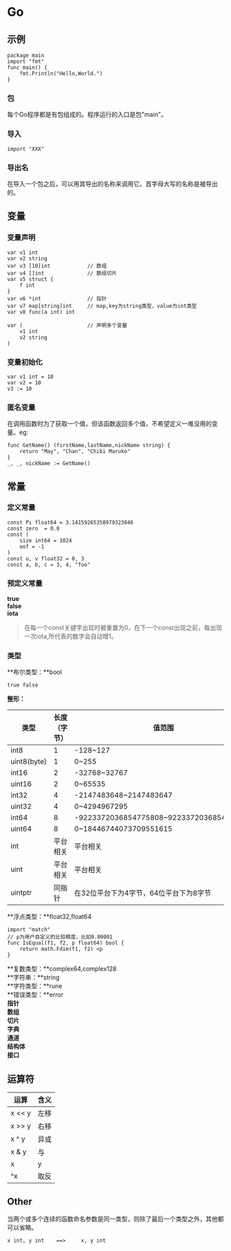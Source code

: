 # Go
## 示例

    package main
    import "fmt"
    func main() {
    	fmt.Println("Hello,World.")
    }

### 包
每个Go程序都是有包组成的。程序运行的入口是包"main"。
### 导入
    import "XXX"
### 导出名
在导入一个包之后，可以用其导出的名称来调用它。首字母大写的名称是被导出的。
## 变量
### 变量声明

    var v1 int
    var v2 string
    var v3 [10]int            // 数组
    var v4 []int              // 数组切片
    var v5 struct {
    	f int
    }
    var v6 *int               // 指针
    var v7 map[string]int     // map,key为string类型，value为int类型
    var v8 func(a int) int

    var (                     // 声明多个变量
    	v1 int
    	v2 string
    )

### 变量初始化
    var v1 int = 10
    var v2 = 10
    v3 := 10
### 匿名变量
在调用函数时为了获取一个值，但该函数返回多个值，不希望定义一堆没用的变量。eg:

    func GetName() (firstName,lastName,nickName string) {
    	return "May", "Chan", "Chibi Maruko"
    }
    _, _, nickName := GetName()
## 常量
### 定义常量
    const Pi float64 = 3.14159265358979323846
    const zero  = 0.0
    const (
    	size int64 = 1024
    	eof = -1
    )
    const u, v float32 = 0, 3
    const a, b, c = 3, 4, "foo"
### 预定义常量
**true**  
**false**  
**iota**  
> 在每一个const关键字出现时被重置为0，在下一个const出现之前，每出现一次iota,所代表的数字会自动增1。

### 类型
**布尔类型：**bool  

    true false

**整形：**  

| 类型 | 长度（字节） | 值范围 |
|----|--------|--|
| int8 | 1 | -128~127 |
| uint8(byte) | 1 | 0~255 |
| int16 | 2 | -32768~32767 |
| uint16 | 2 | 0~65535 |
| int32 | 4 | -2147483648~2147483647 |
| uint32 | 4 | 0~4294967295 |
| int64 | 8 | -9223372036854775808~9223372036854775807 |
| uint64 | 8 | 0~18446744073709551615 |
| int | 平台相关 | 平台相关 |
| uint | 平台相关 | 平台相关 |
| uintptr | 同指针 | 在32位平台下为4字节，64位平台下为8字节 |
  
**浮点类型：**float32,float64  

    import "match"
    // p为用户自定义的比较精度，比如0.00001
    func IsEqual(f1, f2, p float64) bool {
    	return math.Fdim(f1, f2) <p
    }

**复数类型：**complex64,complex128  
**字符串：**string  
**字符类型：**rune  
**错误类型：**error  
**指针**  
**数组**  
**切片**  
**字典**  
**通道**  
**结构体**  
**接口**

## 运算符
| 运算 | 含义 |
|----|----|
| x << y | 左移 |
| x >> y |右移 |
| x ^ y | 异或 |
| x & y | 与 |
| x | y | 或 |
| ^x | 取反 |
## Other
当两个或多个连续的函数命名参数是同一类型，则除了最后一个类型之外，其他都可以省略。

    x int, y int	==>		x, y int